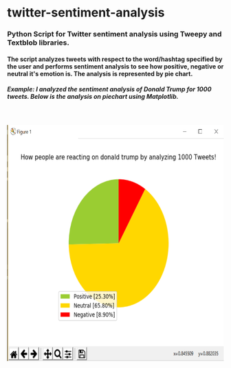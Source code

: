 # twitter-sentiment-analysis
### Python Script for Twitter sentiment analysis using Tweepy and Textblob libraries. <br/>

#### The script analyzes tweets with respect to the word/hashtag specified by the user and performs sentiment analysis to see how positive, negative or neutral it's emotion is. The analysis is represented by pie chart. <br/>

##### Example: I analyzed the sentiment analysis of **Donald Trump** for 1000 tweets. Below is the analysis on piechart using Matplotlib. <br/> <br/> <br/>
<img src="https://github.com/ashmichheda/twitter-sentiment-analysis/blob/master/Sentiment_Analysis_Output.PNG" alt="Image of Sentiment Analysis" width="600" height = "550"/>
